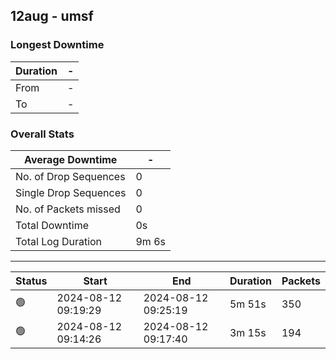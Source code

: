 
## 12aug - umsf

### Longest Downtime

Duration | -
---- | ----
From | -
To | -

### Overall Stats

Average Downtime | -
---- | ----
No. of Drop Sequences | 0
Single Drop Sequences | 0
No. of Packets missed | 0
Total Downtime | 0s
Total Log Duration | 9m 6s


---------

Status | Start | End | Duration | Packets
---- | ---- | ---- | ---- | ----
🟢 | 2024-08-12 09:19:29 | 2024-08-12 09:25:19 | 5m 51s | 350
🟢 | 2024-08-12 09:14:26 | 2024-08-12 09:17:40 | 3m 15s | 194